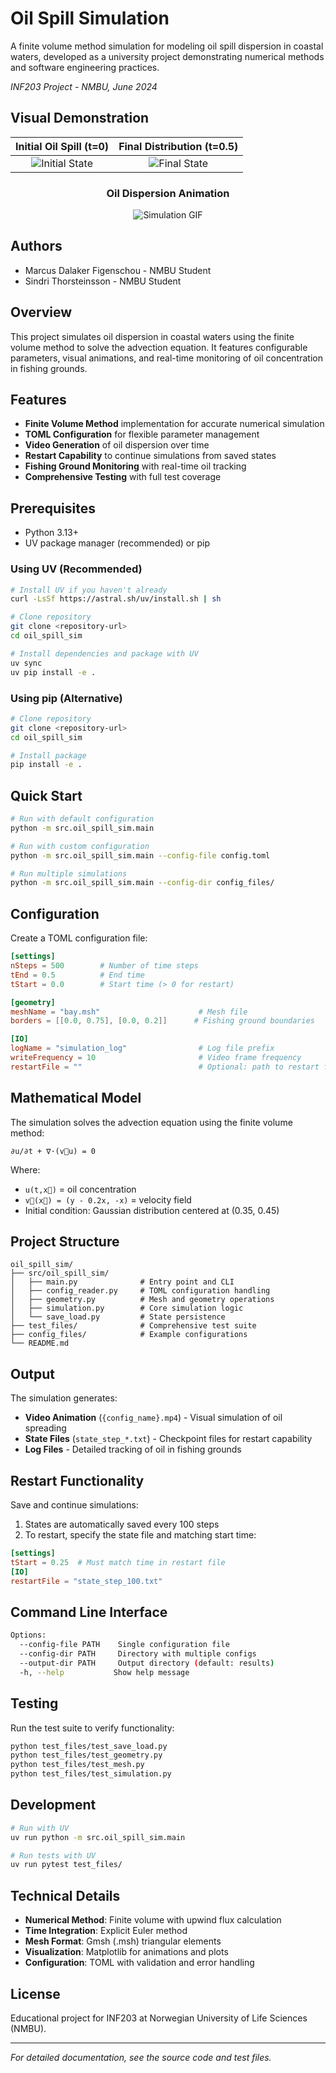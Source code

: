 # Oil Spill Simulation

A finite volume method simulation for modeling oil spill dispersion in coastal waters, developed as a university project demonstrating numerical methods and software engineering practices.

*INF203 Project - NMBU, June 2024*

## Visual Demonstration

<div align="center">

| Initial Oil Spill (t=0) | Final Distribution (t=0.5) |
|:-----------------------:|:-------------------------:|
| ![Initial State](docs/images/Oil_Time_0.png) | ![Final State](docs/images/final_oil_distribution.png) |

### Oil Dispersion Animation
![Simulation GIF](docs/images/log.gif)

</div>

## Authors

- Marcus Dalaker Figenschou - NMBU Student
- Sindri Thorsteinsson - NMBU Student

## Overview

This project simulates oil dispersion in coastal waters using the finite volume method to solve the advection equation. It features configurable parameters, visual animations, and real-time monitoring of oil concentration in fishing grounds.

## Features

- **Finite Volume Method** implementation for accurate numerical simulation
- **TOML Configuration** for flexible parameter management
- **Video Generation** of oil dispersion over time
- **Restart Capability** to continue simulations from saved states
- **Fishing Ground Monitoring** with real-time oil tracking
- **Comprehensive Testing** with full test coverage

## Prerequisites

- Python 3.13+
- UV package manager (recommended) or pip

### Using UV (Recommended)
```bash
# Install UV if you haven't already
curl -LsSf https://astral.sh/uv/install.sh | sh

# Clone repository
git clone <repository-url>
cd oil_spill_sim

# Install dependencies and package with UV
uv sync
uv pip install -e .
```

### Using pip (Alternative)
```bash
# Clone repository
git clone <repository-url>
cd oil_spill_sim

# Install package
pip install -e .
```

## Quick Start

```bash
# Run with default configuration
python -m src.oil_spill_sim.main

# Run with custom configuration
python -m src.oil_spill_sim.main --config-file config.toml

# Run multiple simulations
python -m src.oil_spill_sim.main --config-dir config_files/
```

## Configuration

Create a TOML configuration file:

```toml
[settings]
nSteps = 500        # Number of time steps
tEnd = 0.5          # End time
tStart = 0.0        # Start time (> 0 for restart)

[geometry]
meshName = "bay.msh"                      # Mesh file
borders = [[0.0, 0.75], [0.0, 0.2]]      # Fishing ground boundaries

[IO]
logName = "simulation_log"                # Log file prefix
writeFrequency = 10                       # Video frame frequency
restartFile = ""                          # Optional: path to restart file
```

## Mathematical Model

The simulation solves the advection equation using the finite volume method:

```
∂u/∂t + ∇·(v⃗u) = 0
```

Where:
- `u(t,x⃗)` = oil concentration
- `v⃗(x⃗) = (y - 0.2x, -x)` = velocity field
- Initial condition: Gaussian distribution centered at (0.35, 0.45)

## Project Structure

```
oil_spill_sim/
├── src/oil_spill_sim/
│   ├── main.py              # Entry point and CLI
│   ├── config_reader.py     # TOML configuration handling
│   ├── geometry.py          # Mesh and geometry operations
│   ├── simulation.py        # Core simulation logic
│   └── save_load.py         # State persistence
├── test_files/              # Comprehensive test suite
├── config_files/            # Example configurations
└── README.md
```

## Output

The simulation generates:
- **Video Animation** (`{config_name}.mp4`) - Visual simulation of oil spreading
- **State Files** (`state_step_*.txt`) - Checkpoint files for restart capability
- **Log Files** - Detailed tracking of oil in fishing grounds

## Restart Functionality

Save and continue simulations:

1. States are automatically saved every 100 steps
2. To restart, specify the state file and matching start time:

```toml
[settings]
tStart = 0.25  # Must match time in restart file
[IO]
restartFile = "state_step_100.txt"
```

## Command Line Interface

```bash
Options:
  --config-file PATH    Single configuration file
  --config-dir PATH     Directory with multiple configs
  --output-dir PATH     Output directory (default: results)
  -h, --help           Show help message
```

## Testing

Run the test suite to verify functionality:

```bash
python test_files/test_save_load.py
python test_files/test_geometry.py
python test_files/test_mesh.py
python test_files/test_simulation.py
```

## Development

```bash
# Run with UV
uv run python -m src.oil_spill_sim.main

# Run tests with UV
uv run pytest test_files/
```

## Technical Details

- **Numerical Method**: Finite volume with upwind flux calculation
- **Time Integration**: Explicit Euler method
- **Mesh Format**: Gmsh (.msh) triangular elements
- **Visualization**: Matplotlib for animations and plots
- **Configuration**: TOML with validation and error handling

## License

Educational project for INF203 at Norwegian University of Life Sciences (NMBU).

---

*For detailed documentation, see the source code and test files.*
